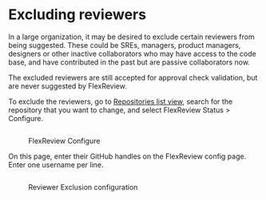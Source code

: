 # Excluding reviewers

In a large organization, it may be desired to exclude certain reviewers from being suggested. These could be SREs, managers, product managers, designers or other inactive collaborators who may have access to the code base, and have contributed in the past but are passive collaborators now.&#x20;

The excluded reviewers are still accepted for approval check validation, but are never suggested by FlexReview.

To exclude the reviewers, go to [Repositories list view](https://app.aviator.co/repos), search for the repository that you want to change, and select FlexReview Status > Configure.

<figure><img src="../../.gitbook/assets/Screenshot 2025-01-07 at 3.29.56 PM.png" alt=""><figcaption><p>FlexReview Configure</p></figcaption></figure>

On this page, enter their GitHub handles on the FlexReview config page. Enter one username per line.

<figure><img src="../../.gitbook/assets/Screenshot 2025-01-07 at 3.28.46 PM.png" alt=""><figcaption><p>Reviewer Exclusion configuration</p></figcaption></figure>

